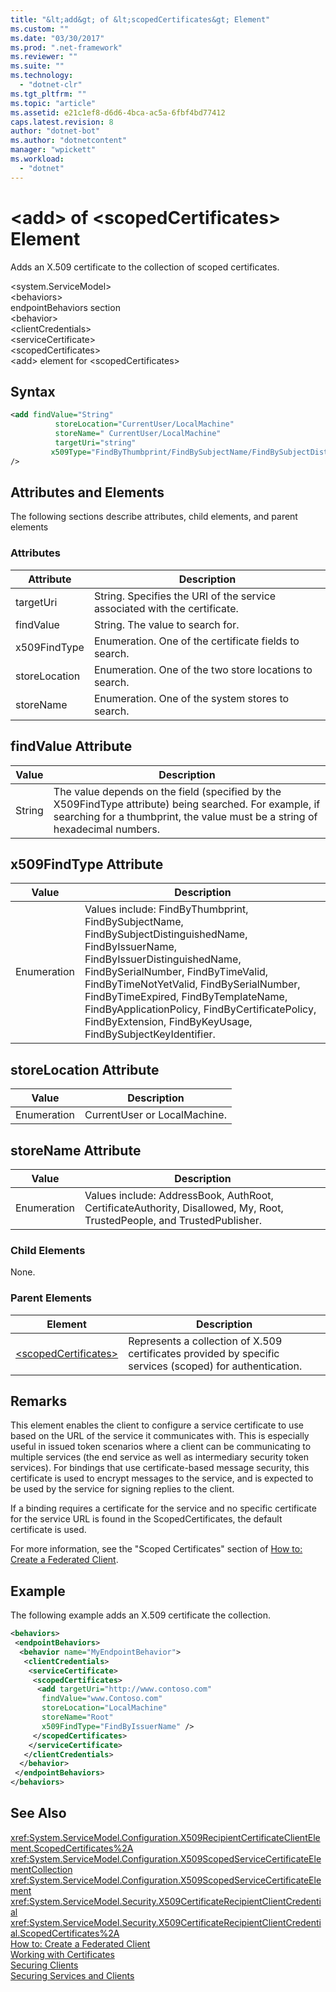 ```yaml
---
title: "&lt;add&gt; of &lt;scopedCertificates&gt; Element"
ms.custom: ""
ms.date: "03/30/2017"
ms.prod: ".net-framework"
ms.reviewer: ""
ms.suite: ""
ms.technology: 
  - "dotnet-clr"
ms.tgt_pltfrm: ""
ms.topic: "article"
ms.assetid: e21c1ef8-d6d6-4bca-ac5a-6fbf4bd77412
caps.latest.revision: 8
author: "dotnet-bot"
ms.author: "dotnetcontent"
manager: "wpickett"
ms.workload: 
  - "dotnet"
---
```

# &lt;add&gt; of &lt;scopedCertificates&gt; Element
Adds an X.509 certificate to the collection of scoped certificates.  
  
 \<system.ServiceModel>  
\<behaviors>  
endpointBehaviors section  
\<behavior>  
\<clientCredentials>  
\<serviceCertificate>  
\<scopedCertificates>  
\<add> element for \<scopedCertificates>  
  
## Syntax  
  
```xml  
<add findValue="String"  
          storeLocation="CurrentUser/LocalMachine"  
          storeName=" CurrentUser/LocalMachine"  
          targetUri="string"  
         x509Type="FindByThumbprint/FindBySubjectName/FindBySubjectDistinguishedName/FindByIssuerName/FindByIssuerDistinguishedName/FindBySerialNumber/FindByTimeValid/FindByTimeNotYetValid/FindBySerialNumber/FindByTimeExpired/FindByTemplateName/FindByApplicationPolicy/FindByCertificatePolicy/FindByExtension/FindByKeyUsage/FindBySubjectKeyIdentifier"   
/>   
```  
  
## Attributes and Elements  
 The following sections describe attributes, child elements, and parent elements  
  
### Attributes  
  
|Attribute|Description|  
|---------------|-----------------|  
|targetUri|String. Specifies the URI of the service associated with the certificate.|  
|findValue|String. The value to search for.|  
|x509FindType|Enumeration. One of the certificate fields to search.|  
|storeLocation|Enumeration. One of the two store locations to search.|  
|storeName|Enumeration. One of the system stores to search.|  
  
## findValue Attribute  
  
|Value|Description|  
|-----------|-----------------|  
|String|The value depends on the field (specified by the X509FindType attribute) being searched. For example, if searching for a thumbprint, the value must be a string of hexadecimal numbers.|  
  
## x509FindType Attribute  
  
|Value|Description|  
|-----------|-----------------|  
|Enumeration|Values include: FindByThumbprint, FindBySubjectName, FindBySubjectDistinguishedName, FindByIssuerName, FindByIssuerDistinguishedName, FindBySerialNumber, FindByTimeValid, FindByTimeNotYetValid, FindBySerialNumber, FindByTimeExpired, FindByTemplateName, FindByApplicationPolicy, FindByCertificatePolicy, FindByExtension, FindByKeyUsage, FindBySubjectKeyIdentifier.|  
  
## storeLocation Attribute  
  
|Value|Description|  
|-----------|-----------------|  
|Enumeration|CurrentUser or LocalMachine.|  
  
## storeName Attribute  
  
|Value|Description|  
|-----------|-----------------|  
|Enumeration|Values include: AddressBook, AuthRoot, CertificateAuthority, Disallowed, My, Root, TrustedPeople, and TrustedPublisher.|  
  
### Child Elements  
 None.  
  
### Parent Elements  
  
|Element|Description|  
|-------------|-----------------|  
|[\<scopedCertificates>](../../../../../docs/framework/configure-apps/file-schema/wcf/scopedcertificates-element.md)|Represents a collection of X.509 certificates provided by specific services (scoped) for authentication.|  
  
## Remarks  
 This element enables the client to configure a service certificate to use based on the URL of the service it communicates with. This is especially useful in issued token scenarios where a client can be communicating to multiple services (the end service as well as intermediary security token services). For bindings that use certificate-based message security, this certificate is used to encrypt messages to the service, and is expected to be used by the service for signing replies to the client.  
  
 If a binding requires a certificate for the service and no specific certificate for the service URL is found in the ScopedCertificates, the default certificate is used.  
  
 For more information, see the "Scoped Certificates" section of [How to: Create a Federated Client](../../../../../docs/framework/wcf/feature-details/how-to-create-a-federated-client.md).  
  
## Example  
 The following example adds an X.509 certificate the collection.  
  
```xml  
<behaviors>  
 <endpointBehaviors>  
  <behavior name="MyEndpointBehavior">  
   <clientCredentials>  
    <serviceCertificate>  
     <scopedCertificates>  
      <add targetUri="http://www.contoso.com"   
       findValue="www.Contoso.com"   
       storeLocation="LocalMachine"  
       storeName="Root"   
       x509FindType="FindByIssuerName" />  
     </scopedCertificates>  
    </serviceCertificate>  
   </clientCredentials>  
  </behavior>  
 </endpointBehaviors>  
</behaviors>  
```  
  
## See Also  
 <xref:System.ServiceModel.Configuration.X509RecipientCertificateClientElement.ScopedCertificates%2A>  
 <xref:System.ServiceModel.Configuration.X509ScopedServiceCertificateElementCollection>  
 <xref:System.ServiceModel.Configuration.X509ScopedServiceCertificateElement>  
 <xref:System.ServiceModel.Security.X509CertificateRecipientClientCredential>  
 <xref:System.ServiceModel.Security.X509CertificateRecipientClientCredential.ScopedCertificates%2A>  
 [How to: Create a Federated Client](../../../../../docs/framework/wcf/feature-details/how-to-create-a-federated-client.md)  
 [Working with Certificates](../../../../../docs/framework/wcf/feature-details/working-with-certificates.md)  
 [Securing Clients](../../../../../docs/framework/wcf/securing-clients.md)  
 [Securing Services and Clients](../../../../../docs/framework/wcf/feature-details/securing-services-and-clients.md)
